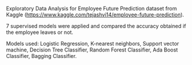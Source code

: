 Exploratory Data Analysis for Employee Future Prediction dataset from Kaggle (https://www.kaggle.com/tejashvi14/employee-future-prediction). 

7 supervised models were applied and compared the accuracy obtained if the employee leaves or not.

Models used:  Logistic Regression, K-nearest neighbors, Support vector machine, Decision Tree Classifier, Random Forest Classifier, Ada Boost Classifier, Bagging Classifier.
